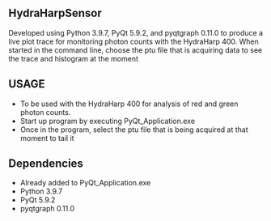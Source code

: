 ## HydraHarpSensor
Developed using Python 3.9.7, PyQt 5.9.2, and pyqtgraph 0.11.0 to produce a live plot trace for monitoring photon counts with the HydraHarp 400.
When started in the command line, choose the ptu file that is acquiring data to see the trace and histogram at the moment

## USAGE
- To be used with the HydraHarp 400 for analysis of red and green photon counts.
- Start up program by executing PyQt_Application.exe
- Once in the program, select the ptu file that is being acquired at that moment to tail it

## Dependencies
- Already added to PyQt_Application.exe
- Python 3.9.7
- PyQt 5.9.2
- pyqtgraph 0.11.0
